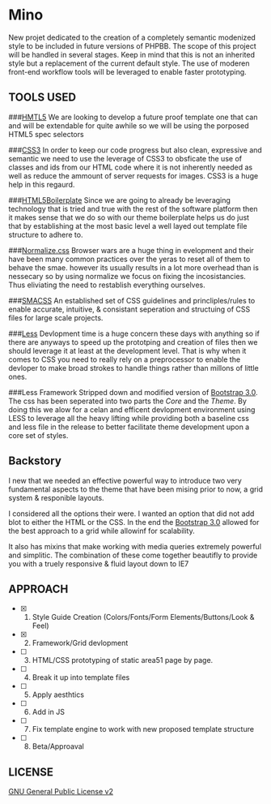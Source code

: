 # Mino

New projet dedicated to the creation of a completely semantic modenized style to be included in future versions of PHPBB. The scope of this project will be handled in several stages. Keep in mind that this is not an inherited style but a replacement of the current default style. The use of moderen front-end workflow tools will be leveraged to enable faster prototyping.

## TOOLS USED

###[HMTL5](http://www.w3.org/html/logo/ "HTML5")
We are looking to develop a future proof template one that can and will be extendable for quite awhile so we will be using the porposed HTML5 spec selectors

###[CSS3](http://www.w3.org/Style/CSS/ "CSS3")
In order to keep our code progress but also clean, expressive and semantic we need to use the leverage of CSS3 to obsficate the use of classes and ids from our HTML code where it is not inherently needed as well as reduce the ammount of server requests for images. CSS3 is a huge help in this regaurd.

###[HTML5Boilerplate](http://html5boilerplate.com/ "HMTL5Boilerplate")
Since we are going to already be leveraging technology that is tried and true with the rest of the software platform then it makes sense that we do so with our theme boilerplate helps us do just that by establishing at the most basic level a well layed out template file structure to adhere to.

###[Normalize.css](http://necolas.github.io/normalize.css/ "Normalize.css")
Browser wars are a huge thing in evelopment and their have been many common practices over the yeras to reset all of them to behave the smae. however its usually results in a lot more overhead than is nessecary so by using normalize we focus on fixing the incosistancies. Thus eliviating the need to restablish everything ourselves.

###[SMACSS](http://smacss.com/ "SMACSS")
An established set of CSS guidelines and princliples/rules to enable accurate, intuitive, & consistant seperation and structuing of CSS files for large scale projects.

###[Less](http://lesscss.org/ "Less")
Devlopment time is a huge concern these days with anything so if there are anyways to speed up the prototping and creation of files then we should leverage it at least at the development level. That is why when it comes to CSS you need to really rely on a preprocessor to enable the devloper to make broad strokes to handle things rather than millons of little ones.

###Less Framework
Stripped down and modified version of [Bootstrap 3.0](https://github.com/twitter/bootstrap/tree/3.0.0-wip "Bootstrap 3.0"). The css has been seperated into two parts the *Core* and the *Theme*. By doing this we alow for a celan and efficent devlopment environment using LESS to leverage all the heavy lifting while providing both a baseline css and less file in the release to better facilitate theme development upon a core set of styles.

## Backstory
I new that we needed an effective powerful way to introduce two very fundamental aspects to the theme that have been mising prior to now, a grid system & responible layouts. 

I considered all the options their were. I wanted an option that did not add blot to either the HTML or the CSS. In the end the [Bootstrap 3.0](https://github.com/twitter/bootstrap/tree/3.0.0-wip "Bootstrap 3.0") allowed for the best approach to a grid while allowinf for scalability. 

It also has mixins that make working with media queries extremely powerful and simplitic. The combination of these come together beautifly to provide you with a truely responsive & fluid layout down to IE7

## APPROACH

- [X] 1. Style Guide Creation (Colors/Fonts/Form Elements/Buttons/Look & Feel)
- [X] 2. Framework/Grid devlopment
- [ ] 3. HTML/CSS prototyping of static area51 page by page.
- [ ] 4. Break it up into template files
- [ ] 5. Apply aesthtics
- [ ] 6. Add in JS
- [ ] 7. Fix template engine to work with new proposed template structure
- [ ] 8. Beta/Approaval

## LICENSE
[GNU General Public License v2](http://opensource.org/licenses/gpl-2.0.php)